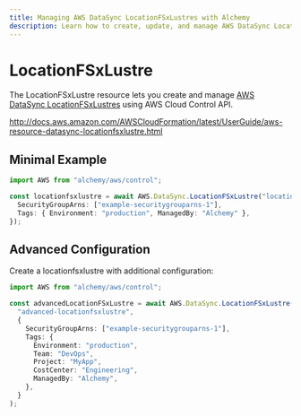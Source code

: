 ```yaml
---
title: Managing AWS DataSync LocationFSxLustres with Alchemy
description: Learn how to create, update, and manage AWS DataSync LocationFSxLustres using Alchemy Cloud Control.
---
```


# LocationFSxLustre

The LocationFSxLustre resource lets you create and manage [AWS DataSync LocationFSxLustres](https://docs.aws.amazon.com/datasync/latest/userguide/) using AWS Cloud Control API.

http://docs.aws.amazon.com/AWSCloudFormation/latest/UserGuide/aws-resource-datasync-locationfsxlustre.html

## Minimal Example

```ts
import AWS from "alchemy/aws/control";

const locationfsxlustre = await AWS.DataSync.LocationFSxLustre("locationfsxlustre-example", {
  SecurityGroupArns: ["example-securitygrouparns-1"],
  Tags: { Environment: "production", ManagedBy: "Alchemy" },
});
```

## Advanced Configuration

Create a locationfsxlustre with additional configuration:

```ts
import AWS from "alchemy/aws/control";

const advancedLocationFSxLustre = await AWS.DataSync.LocationFSxLustre(
  "advanced-locationfsxlustre",
  {
    SecurityGroupArns: ["example-securitygrouparns-1"],
    Tags: {
      Environment: "production",
      Team: "DevOps",
      Project: "MyApp",
      CostCenter: "Engineering",
      ManagedBy: "Alchemy",
    },
  }
);
```


